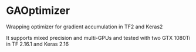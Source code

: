 # GAOptimizer
Wrapping optimizer for gradient accumulation in TF2 and Keras2

It supports mixed precision and multi-GPUs and tested with two GTX 1080Ti in TF 2.16.1 and Keras 2.16

